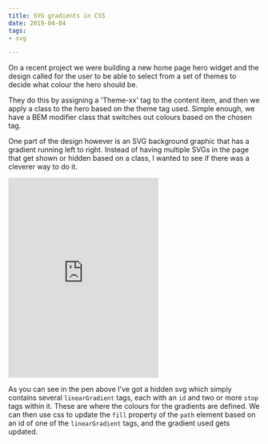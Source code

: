 ```yaml
---
title: SVG gradients in CSS
date: 2019-04-04
tags:
- svg

---
```

On a recent project we were building a new home page hero widget and the design called for the user to be able to select from a set of themes to decide what colour the hero should be.

They do this by assigning a 'Theme-xx' tag to the content item, and then we apply a class to the hero based on the theme tag used. Simple enough, we have a BEM modifier class that switches out colours based on the chosen tag.

One part of the design however is an SVG background graphic that has a gradient running left to right. Instead of having multiple SVGs in the page that get shown or hidden based on a class, I wanted to see if there was a cleverer way to do it.

<iframe height="400" scrolling="no" title="SVG Gradient Tags" src="https://codepen.io/ashrobbins/embed/YMJEMX?height=265&theme-id=dark&default-tab=html,result" frameborder="no" allowtransparency="true" allowfullscreen="true"> See the Pen <a href='https://codepen.io/ashrobbins/pen/YMJEMX'>SVG Gradient Tags</a> by Ash Robbins (<a href='https://codepen.io/ashrobbins'>@ashrobbins</a>) on <a href='https://codepen.io'>CodePen</a>. </iframe>

As you can see in the pen above I've got a hidden svg which simply contains several `linearGradient` tags, each with an `id` and two or more `stop` tags within it. These are where the colours for the gradients are defined. We can then use css to update the `fill` property of the `path` element based on an id of one of the `linearGradient` tags, and the gradient used gets updated.
